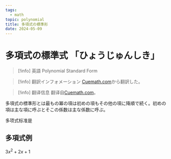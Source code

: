 ```yaml
---
tags:
  - math
topic: polynomial
title: 多項式の標準形
date: 2024-05-09
---
```


# 多項式の標準式 「ひょうじゅんしき」

> [!info] 英語
> Polynomial Standard Form

> [!info] 翻訳インフォメーション
> [Cuemath.com](https://www.cuemath.com/algebra/standard-form-polynomial/)から翻訳した。

> [!info] 翻译信息
> 翻译自[Cuemath.com](https://www.cuemath.com/algebra/standard-form-polynomial/)。

多項式の標準形とは最もの冪の項は初めの項もその他の項に降順で続く。初めの項は主な項に呼ぶとそこの係数は主な係数に呼ぶ。

多项式标准是


## 多項式例

$3x^2+2x+1$
